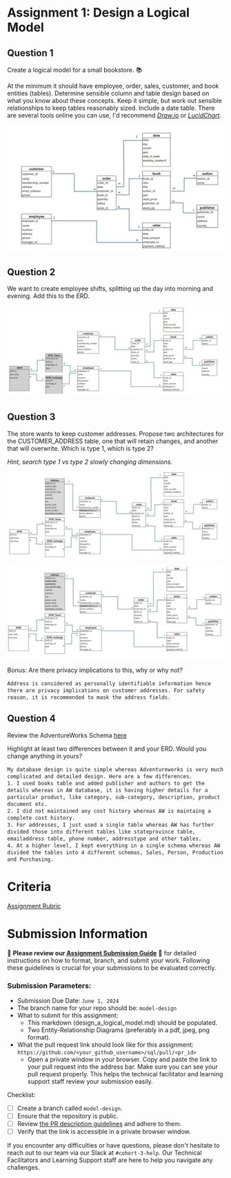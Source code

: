 # Assignment 1: Design a Logical Model

## Question 1
Create a logical model for a small bookstore. 📚

At the minimum it should have employee, order, sales, customer, and book entities (tables). Determine sensible column and table design based on what you know about these concepts. Keep it simple, but work out sensible relationships to keep tables reasonably sized. Include a date table. There are several tools online you can use, I'd recommend [_Draw.io_](https://www.drawio.com/) or [_LucidChart_](https://www.lucidchart.com/pages/).

![A1_01_ERD.JPG](./images/A1_01_ERD.JPG)

## Question 2
We want to create employee shifts, splitting up the day into morning and evening. Add this to the ERD.

![A1_02_shifts.JPG](./images/A1_02_shifts.JPG)


## Question 3
The store wants to keep customer addresses. Propose two architectures for the CUSTOMER_ADDRESS table, one that will retain changes, and another that will overwrite. Which is type 1, which is type 2?

_Hint, search type 1 vs type 2 slowly changing dimensions._

![A1_03a_Type2.JPG](./images/A1_03a_Type2.JPG)

![A1_03b_Type1.JPG](./images/A1_03b_Type1.JPG)


Bonus: Are there privacy implications to this, why or why not?
```
Address is considered as personally identifiable information hence there are privacy implications on customer addresses. For safety reason, it is recommended to mask the address fields. 
```

## Question 4
Review the AdventureWorks Schema [here](https://i.stack.imgur.com/LMu4W.gif)

Highlight at least two differences between it and your ERD. Would you change anything in yours?
```
My database design is quite simple whereas Adventureworks is very much complicated and detailed design. Here are a few differences. 
1. I used books table and added publisher and authors to get the details whereas in AW database, it is having higher details for a particular product, like category, sub-category, description, product document etc. 
2. I did not maintained any cost history whereas AW is maintaing a complete cost history. 
3. For addresses, I just used a single table whereas AW has further divided those into different tables like stateprovince table, emailaddress table, phone number, addresstype and other tables. 
4. At a higher level, I kept everything in a single schema whereas AW divided the tables into 4 different schemas, Sales, Person, Production and Purchasing. 

```

# Criteria

[Assignment Rubric](./assignment_rubric.md)

# Submission Information

🚨 **Please review our [Assignment Submission Guide](https://github.com/UofT-DSI/onboarding/blob/main/onboarding_documents/submissions.md)** 🚨 for detailed instructions on how to format, branch, and submit your work. Following these guidelines is crucial for your submissions to be evaluated correctly.

### Submission Parameters:
* Submission Due Date: `June 1, 2024`
* The branch name for your repo should be: `model-design`
* What to submit for this assignment:
    * This markdown (design_a_logical_model.md) should be populated.
    * Two Entity-Relationship Diagrams (preferably in a pdf, jpeg, png format).
* What the pull request link should look like for this assignment: `https://github.com/<your_github_username>/sql/pull/<pr_id>`
    * Open a private window in your browser. Copy and paste the link to your pull request into the address bar. Make sure you can see your pull request properly. This helps the technical facilitator and learning support staff review your submission easily.

Checklist:
- [ ] Create a branch called `model-design`.
- [ ] Ensure that the repository is public.
- [ ] Review [the PR description guidelines](https://github.com/UofT-DSI/onboarding/blob/main/onboarding_documents/submissions.md#guidelines-for-pull-request-descriptions) and adhere to them.
- [ ] Verify that the link is accessible in a private browser window.

If you encounter any difficulties or have questions, please don't hesitate to reach out to our team via our Slack at `#cohort-3-help`. Our Technical Facilitators and Learning Support staff are here to help you navigate any challenges.
